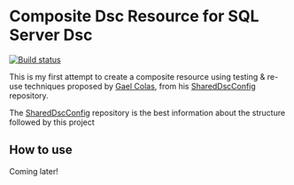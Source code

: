 # Composite Dsc Resource for SQL Server Dsc
[![Build status](https://ci.appveyor.com/api/projects/status/dm52kmoa0ku6m5b0?svg=true)](https://ci.appveyor.com/project/kewalaka/SQLServerDscConfig)

This is my first attempt to create a composite resource using testing & re-use techniques proposed by 
[Gael Colas](https://github.com/gaelcolas), from his [SharedDscConfig](https://github.com/gaelcolas/SharedDScConfig) repository.

The [SharedDscConfig](https://github.com/gaelcolas/SharedDScConfig) repository is the best information about the structure followed by this project

## How to use

Coming later!
